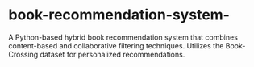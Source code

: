 # book-recommendation-system-
A Python-based hybrid book recommendation system that combines content-based and collaborative filtering techniques. Utilizes the Book-Crossing dataset for personalized recommendations.
